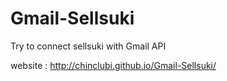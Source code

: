 # Gmail-Sellsuki
Try to connect sellsuki with Gmail API

website : http://chinclubi.github.io/Gmail-Sellsuki/

